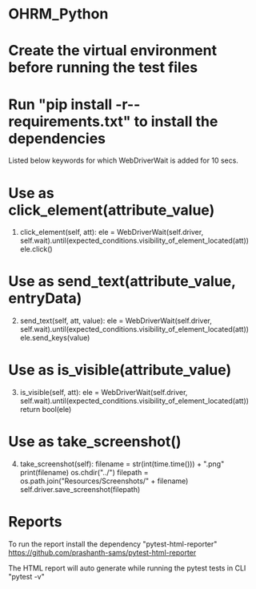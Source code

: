 # OHRM_Python
# Create the virtual environment before running the test files
# Run "pip install -r--requirements.txt" to install the dependencies

Listed below keywords for which WebDriverWait is added for 10 secs.

# Use as click_element(__attribute_value__)
1. click_element(self, att):
        ele = WebDriverWait(self.driver, self.wait).until(expected_conditions.visibility_of_element_located(att))
        ele.click()

# Use as send_text(__attribute_value__, __entryData__)
2. send_text(self, att, value):
        ele = WebDriverWait(self.driver, self.wait).until(expected_conditions.visibility_of_element_located(att))
        ele.send_keys(value)

# Use as is_visible(__attribute_value__)
3. is_visible(self, att):
        ele = WebDriverWait(self.driver, self.wait).until(expected_conditions.visibility_of_element_located(att))
        return bool(ele)

# Use as take_screenshot()
4. take_screenshot(self):
        filename = str(int(time.time())) + ".png"
        print(filename)
        os.chdir("../")
        filepath = os.path.join("Resources/Screenshots/" + filename)
        self.driver.save_screenshot(filepath)

# Reports

To run the report install the dependency "pytest-html-reporter"
https://github.com/prashanth-sams/pytest-html-reporter

The HTML report will auto generate while running the pytest tests in CLI "pytest -v"
